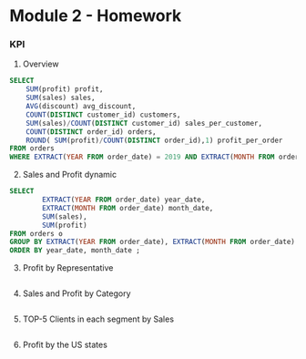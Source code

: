 # Module 2 - Homework

### KPI

1. Overview

```sql
SELECT
	SUM(profit) profit,
	SUM(sales) sales,
	AVG(discount) avg_discount,
	COUNT(DISTINCT customer_id) customers,
	SUM(sales)/COUNT(DISTINCT customer_id) sales_per_customer,
	COUNT(DISTINCT order_id) orders,
	ROUND( SUM(profit)/COUNT(DISTINCT order_id),1) profit_per_order
FROM orders
WHERE EXTRACT(YEAR FROM order_date) = 2019 AND EXTRACT(MONTH FROM order_date) = 9;
```

2. Sales and Profit dynamic

```sql
SELECT
		EXTRACT(YEAR FROM order_date) year_date,
		EXTRACT(MONTH FROM order_date) month_date,
		SUM(sales),
		SUM(profit)
FROM orders o 
GROUP BY EXTRACT(YEAR FROM order_date), EXTRACT(MONTH FROM order_date)
ORDER BY year_date, month_date ;
```

3. Profit by Representative

```sql

```

4. Sales and Profit by Category

```sql

```

5. TOP-5 Clients in each segment by Sales

```sql

```
6. Profit by the US states

```sql

```
